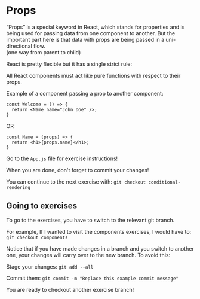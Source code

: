 # Props

“Props” is a special keyword in React, which stands for properties and is being used for passing data from one component to another. But the important part here is that data with props are being passed in a uni-directional flow.  
(one way from parent to child)

React is pretty flexible but it has a single strict rule:

All React components must act like pure functions with respect to their props.

Example of a component passing a prop to another component:
```
const Welcome = () => {
  return <Name name="John Doe" />;
}
```
OR
```
const Name = (props) => {
  return <h1>{props.name}</h1>;
}
```

Go to the `App.js` file for exercise instructions!

When you are done, don't forget to commit your changes!

You can continue to the next exercise with: `git checkout conditional-rendering`

## Going to exercises

To go to the exercises, you have to switch to the relevant git branch.

For example, If I wanted to visit the components exercises, I would have to: `git checkout components`

Notice that if you have made changes in a branch and you switch to another one, your changes will carry over to the new branch. To avoid this:

Stage your changes: `git add --all`

Commit them: `git commit -m "Replace this example commit message"`

You are ready to checkout another exercise branch!